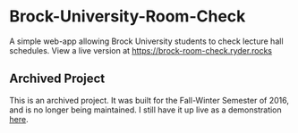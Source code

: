 # Brock-University-Room-Check
A simple web-app allowing Brock University students to check lecture hall schedules. View a live version at https://brock-room-check.ryder.rocks

## Archived Project
This is an archived project. It was built for the Fall-Winter Semester of 2016, and is no longer being maintained. I still have it up live as a demonstration [here](https://brock-room-check.ryder.rocks).
